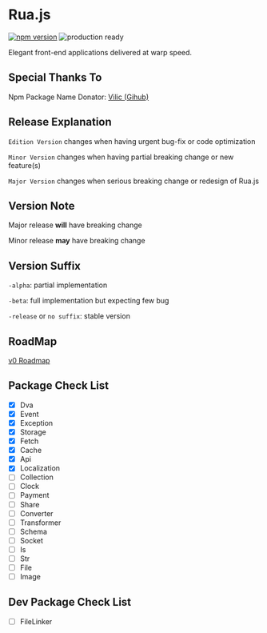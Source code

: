 # Rua.js

[![npm version](https://badge.fury.io/js/rua.svg)](https://badge.fury.io/js/rua)
![production ready](https://img.shields.io/badge/production--ready-YES-brightgreen.svg)

Elegant front-end applications delivered at warp speed.

## Special Thanks To
Npm Package Name Donator: [Vilic (Gihub)](https://github.com/vilic)

## Release Explanation
`Edition Version` changes when having urgent bug-fix or code optimization

`Minor Version` changes when having partial breaking change or new feature(s)

`Major Version` changes when serious breaking change or redesign of Rua.js

## Version Note
Major release **will** have breaking change

Minor release **may** have breaking change

## Version Suffix
`-alpha`: partial implementation

`-beta`:  full implementation but expecting few bug

`-release` or `no suffix`: stable version


## RoadMap
[v0 Roadmap](./roadmap/v0.md)

## Package Check List
- [x] Dva
- [x] Event 
- [x] Exception
- [x] Storage
- [x] Fetch
- [x] Cache
- [x] Api
- [x] Localization
- [ ] Collection
- [ ] Clock
- [ ] Payment
- [ ] Share
- [ ] Converter
- [ ] Transformer
- [ ] Schema
- [ ] Socket
- [ ] Is
- [ ] Str
- [ ] File
- [ ] Image

## Dev Package Check List
- [ ] FileLinker